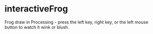 # interactiveFrog

Frog draw in Processing - press the left key, right key, or the left mouse button to watch it wink or blush.
